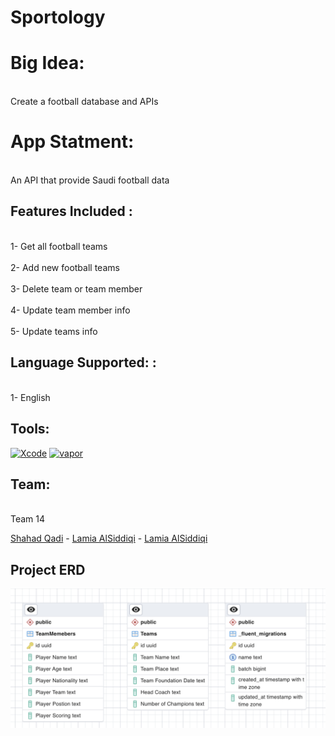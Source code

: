 # Sportology

<h1>Big Idea:</h1>  

<br>Create a football database and APIs</br>

<h1> App Statment:  </h1>

<br>An API that provide Saudi football data </br>

<h2>Features Included :</h2>

<br>1- Get all football teams </br>
<br>2- Add new football teams </br>
<br>3- Delete team or team member</br>
<br>4- Update team member info</br>
<br>5- Update teams info</br>


<h2>Language Supported: :</h2>

<br>1- English</br>


<h2>Tools:</h2>

[![Xcode][Xcode-img]][Xcode-url] [![vapor][vapor-img]][vapor-url]


<h2>Team:</h2>

<br>Team 14</br>

<a href="https://www.linkedin.com/in/shahahd-qadi/">Shahad Qadi</a> - <a href="https://www.linkedin.com/in/lamia-alsiddiqi-5ba904227/
">Lamia AlSiddiqi</a> - <a href="https://www.linkedin.com/in/razan-rubui-4a6228152/
">Lamia AlSiddiqi</a>


<h2> Project ERD </h2>
 <img align="left" src="Sportology_ERD.png"> 


<!-- MARKDOWN LINKS & IMAGES -->
<!-- https://www.markdownguide.org/basic-syntax/#reference-style-links -->
[Xcode-img]: https://img.shields.io/badge/-Xcode-blue
[Xcode-url]: https://developer.apple.com/xcode
[vapor-img]:  https://img.shields.io/badge/-Vapor-yellow
[vapor-url]: https://vapor.codes



